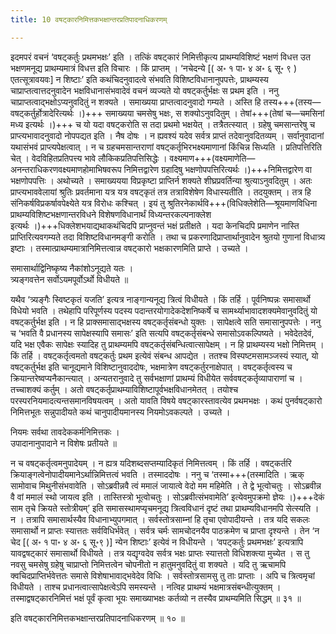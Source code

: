 ```yaml
---
title: 10 वषट्कारनिमित्तकभक्षान्तरप्रतिपादनाधिकरणम्

---
```


इदमपरं वचनं ‘वषट्कर्तुः प्रथमभक्षः’ इति । तत्किं वषट्कारं निमित्तीकृत्य प्राथम्यविशिष्टं भक्षणं विधत्त उत भक्षणमनूद्य प्राथम्यमात्रं विधत्त इति विचारः । किं प्राप्तम् । ‘नचेदन्ये \[( अ॰ १ पा॰ ४ अ॰ ६ सू॰ ९ ) एतत्सूत्रावयवः\] न शिष्टाः’ इति कथंचिदनुवादत्वे संभवति विशिष्टविधानानुपपत्तेः, प्राथम्यस्य चाप्राप्तत्वात्तदनुवादेन भक्षविधानासंभवादेवं वचनं व्यज्यते यो वषट्कर्तुर्भक्षः स प्रथम इति । ननु चाप्राप्तत्वाद्भक्षोऽप्यनुवदितुं न शक्यते । समाख्यया प्राप्तत्वादनुवादो गम्यते । अस्ति हि तस्य+++(तस्य—वषट्कर्तुर्होत्रादेरित्यर्थः ।)+++ समाख्यया चमसेषु भक्षः, स शक्योऽनुवदितुम् । तेषां+++(तेषां च—चमसिनां मध्य इत्यर्थः ।)+++ च यो यदा वषट्करोति स तदा प्रथमो भक्षयेत् । तत्रैतत्स्यात् । ग्रहेषु चमसान्तरेषु च प्राप्त्यभावादनुवादो नोपपद्यत इति । नैष दोषः । न ह्यवश्यं यदेव सर्वत्र प्राप्तं तदेवानुवदितव्यम् । सर्वानुवादानां यथासंभवं प्राप्त्यपेक्षत्वात् । न च ग्रहचमसान्तराणां वषट्कर्तृभिरभक्ष्यमाणानां किंचिन्न सिध्यति । प्रतिपत्तिरिति चेत् । वेदविहितप्रतिपत्त्य भावे लौकिकप्रतिपत्तिसिद्धेः । वक्ष्यमाण+++(वक्ष्यमाणेति—अनन्तराधिकरणवक्ष्यमाणहोमाभिषवरूप निमित्तद्वारेण ग्रहादिषु भक्षणोपपत्तिरित्यर्थः ।)+++निमित्तद्वारेण वा भक्षणोपपत्तिः । अथोच्यते । समाख्ययया विप्रकृष्टा प्राप्तिर्न शक्यते शीघ्रप्रवर्तिन्या श्रुत्याऽनुवदितुम् । अतः प्राप्त्यभाववेलायां श्रुतिः प्रवर्तमाना यत्र यत्र वषट्कृतं तत्र तत्राविशेषेण विधास्यतीति । तदयुक्तम् । तत्र हि संनिकर्षविप्रकर्षावपेक्ष्येते यत्र विरोधः कश्चित् । इयं तु श्रुतिरनेकार्थवि+++(विधिक्लेशेति—श्रूयमाणविधिना प्राथम्यविशिष्टभक्षणान्तरविधने विशेषणविधानार्थं विध्यन्तरकल्पनाक्लेश इत्यर्थः ।)+++धिक्लेशभयाद्यथाकथंचिदपि प्राप्नुवन्तं भक्षं प्रतीक्षते । यदा केनचिदपि प्रमाणेन नास्ति प्राप्तिरित्यवगम्यते तदा विशिष्टविधानमङ्गी करोति । तथा च प्रकरणादिप्राप्तार्थानुवादेन श्रुतयो गुणानां विधात्र्य इष्टाः । तस्मात्प्राथम्यमात्रानिमित्तत्वान्न वषट्कारो भक्षकारणमिति प्राप्ते । उच्यते ।

समासार्थाद्विनिष्कृष्य नैकांशोऽनूद्यते यतः ।  
त्र्यङ्गवत्तेन सर्वोऽयमपूर्वोऽर्थो विधीयते ॥  


यथैव ‘त्र्यङ्गैः स्विष्टकृतं यजति’ इत्यत्र नाङ्गान्यनूद्य त्रित्वं विधीयते । किं तर्हि । पूर्वनिष्पन्नः समासार्थो विधेयो भवति । तथेहापि परिपूर्णस्य पदस्य पदान्तरयोगादेकदेशनिष्कर्षे च सामर्थ्याभावादशक्यमेवानुवदितुं यो वषट्कर्तुर्भक्ष इति । न हि प्राक्समासाद्भक्षस्य वषट्कर्तृसंबन्धो युक्तः । सापेक्षत्वे सति समासानुपपत्तेः । ननु च ‘भवति वै प्रधानस्य सापेक्षस्यापि समासः’ इति सत्यपि वषट्कर्तृसंबन्धे समासोऽवकल्पिष्यते । भवेदेतदेवं, यदि भक्ष एवैकः सापेक्षः स्यादिह तु प्राथम्यमपि वषट्कर्तृसंबन्धित्वात्सापेक्षम् । न हि प्राथम्यस्य भक्षो निमित्तम् । किं तर्हि । वषट्कर्तृत्वमतो वषट्कर्तुः प्रथम इत्येवं संबन्ध आपद्येत । ततश्च विस्पष्टमसामञ्जस्यं स्यात्, यो वषट्कर्तुर्भक्ष इति चानूद्यमाने विशिष्टानुवाददोषः, भक्षमात्रेण वषट्कर्तुरनाक्षेपात् । वषट्कर्तृत्वस्य च क्रियान्तरेष्वप्यनैकान्त्यात् । अन्यतरानुवादे तु सर्वभक्षाणां प्राथम्यं विधीयेत सर्ववषट्कर्तृव्यापाराणां च । तच्चाशक्यं कर्तुम् । अतो वषट्कर्तृप्राथम्याविशिष्टापूर्वभक्षविधानमेतत् । तयोश्च परस्परनियमादत्यन्तसमानविषयत्वम् । अतो यावति विषये वषट्कारस्तावत्येव प्रथमभक्षः । कथं पुनर्वषट्कारो निमित्तभूतः सन्नुपादीयते कथं चानुपादीयमानस्य नियमोऽवकल्पते । उच्यते ।

नियमः सर्वथा तावदेककर्मनिमित्तकः ।  
उपादानानुपादाने न विशेषः प्रतीयते ॥  


न च वषट्कर्तृत्वमनुपादेयम् । न ह्यत्र यदिशब्दसप्तम्यादिकृतं निमित्तत्वम् । किं तर्हि । वषट्कर्तरि क्रियाङ्गत्वेनोपादीयमानेऽर्थान्निमित्तत्वं भवति । तस्माददोषः । ननु च ‘तस्मा+++(तस्मादिति । ऋक् सामोवाच मिथुनीसंभवावेति । सोऽब्रवीन्नवै त्वं ममालं जायात्वे वेदो मम महिमेति । ते द्वे भूत्वोचतुः । सोऽब्रवीन्न वै वां ममालं स्थो जायत्व इति । तास्तिस्त्रो भूत्वोचतुः । सोऽब्रवीत्संभवामेति’ इत्येवमुपक्रमो ज्ञेयः ।)+++देकं साम तृचे क्रियते स्तोत्रीयम्’ इति समासस्थामप्यृचमनूद्य त्रित्वविधानं दृष्टं तथा प्राथम्यविधानमपि सेत्स्यति । न । तत्रापि समासार्थस्यैव विधानाभ्युपगमात् । सर्वस्तोत्रसाम्नां हि तृचा एवोपादीयन्ते । तत्र यदि सकलः समासार्थो न प्राप्तः स्यात्ततः सर्वविधिर्भवेत् । सर्वत्र चर्मः सामचोदनयैव पाठक्रमेण च प्राप्ता दृश्यन्ते । तेन ‘न चेद \[( अ॰ १ पा॰ ४ अ॰ ६ सू॰९ )\] न्येन शिष्टाः’ इत्येवं न विधीयन्ते । ‘वपट्कर्तुः प्रथमभक्षः’ इत्यत्रापि यावद्वषट्कारं समासार्थो विधीयते । तत्र यद्यृग्वदेव सर्वत्र भक्षः प्राप्तः स्यात्ततो विधिशक्त्या मुच्येत । स तु नवसु चमसेषु ग्रहेषु चाप्राप्तो निमित्तत्वेन चोपनीतो न हातुमनुवदितुं वा शक्यते । यदि तु ऋचामपि क्वचिदप्राप्तिर्भवेत्ततः समासे विशेषाभावाद्भवेदेव विधिः । सर्वस्तोत्रसामसु तु ताः प्राप्ताः । अपि च त्रित्वमृचां विधीयते । ताश्च प्रधानत्वात्सापेक्षत्वेऽपि समस्यन्ते । नत्विह प्राथम्यं भक्षमात्रसंबन्धीत्युक्तम् । तस्माद्वषट्कारनिमित्तं भक्षं पूर्वं कृत्वा भूयः समाख्याभक्षः कर्तव्यो न तस्यैव प्राथम्यमिति सिद्धम् ॥ ३१ ॥

इति वषट्कारनिमित्तकभक्षान्तरप्रतिपादनाधिकरणम् ॥ १० ॥
